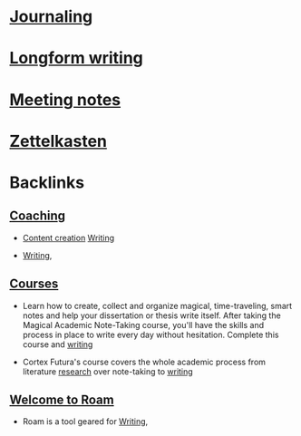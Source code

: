 # [Journaling](<Journaling.md>)
# [Longform writing](<Longform writing.md>)
# [Meeting notes](<Meeting notes.md>)
# [Zettelkasten](<Zettelkasten.md>)

# Backlinks
## [Coaching](<Coaching.md>)
- [Content creation](<Content creation.md>) [Writing](<Writing.md>)

- [Writing](<Writing.md>),

## [Courses](<Courses.md>)
- Learn how to create, collect and organize magical, time-traveling, smart notes and help your dissertation or thesis write itself. After taking the Magical Academic Note-Taking course, you'll have the skills and process in place to write every day without hesitation. Complete this course and [writing]([Writing](<Writing.md>))

- Cortex Futura's course covers the whole academic process from literature [research]([Research](<Research.md>)) over note-taking to [writing]([Writing](<Writing.md>))

## [Welcome to Roam](<Welcome to Roam.md>)
- Roam is a tool geared for [Writing](<Writing.md>),

